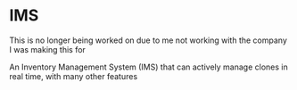 # IMS

This is no longer being worked on due to me not working with the company I was making this for 

An Inventory Management System (IMS) that can actively manage clones in real time, with many other features
